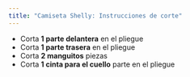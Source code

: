 ```yaml
---
title: "Camiseta Shelly: Instrucciones de corte"
---
```


- Corta **1 parte delantera** en el pliegue
- Corta **1 parte trasera** en el pliegue
- Corta **2 manguitos** piezas
- Corta **1 cinta para el cuello** parte en el pliegue
